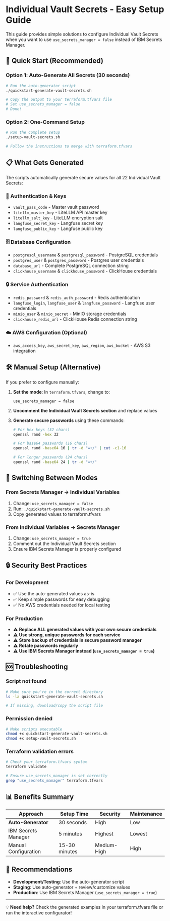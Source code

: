 # Individual Vault Secrets - Easy Setup Guide

This guide provides simple solutions to configure Individual Vault Secrets when you want to use `use_secrets_manager = false` instead of IBM Secrets Manager.

## 🚀 Quick Start (Recommended)

### Option 1: Auto-Generate All Secrets (30 seconds)

```bash
# Run the auto-generator script
./quickstart-generate-vault-secrets.sh

# Copy the output to your terraform.tfvars file
# Set use_secrets_manager = false
# Done!
```

### Option 2: One-Command Setup

```bash
# Run the complete setup
./setup-vault-secrets.sh

# Follow the instructions to merge with terraform.tfvars
```

## 📋 What Gets Generated

The scripts automatically generate secure values for all 22 Individual Vault Secrets:

### 🔐 Authentication & Keys
- `vault_pass_code` - Master vault password
- `litellm_master_key` - LiteLLM API master key
- `litellm_salt_key` - LiteLLM encryption salt
- `langfuse_secret_key` - Langfuse secret key
- `langfuse_public_key` - Langfuse public key

### 🗄️ Database Configuration
- `postgresql_username` & `postgresql_password` - PostgreSQL credentials
- `postgres_user` & `postgres_password` - Postgres user credentials
- `database_url` - Complete PostgreSQL connection string
- `clickhouse_username` & `clickhouse_password` - ClickHouse credentials

### 🔒 Service Authentication
- `redis_password` & `redis_auth_password` - Redis authentication
- `langfuse_login`, `langfuse_user` & `langfuse_password` - Langfuse user credentials
- `minio_user` & `minio_secret` - MinIO storage credentials
- `clickhouse_redis_url` - ClickHouse Redis connection string

### ☁️ AWS Configuration (Optional)
- `aws_access_key`, `aws_secret_key`, `aws_region`, `aws_bucket` - AWS S3 integration

## 🛠️ Manual Setup (Alternative)

If you prefer to configure manually:

1. **Set the mode**: In `terraform.tfvars`, change to:
   ```hcl
   use_secrets_manager = false
   ```

2. **Uncomment the Individual Vault Secrets section** and replace values

3. **Generate secure passwords** using these commands:
   ```bash
   # For hex keys (32 chars)
   openssl rand -hex 32
   
   # For base64 passwords (16 chars)
   openssl rand -base64 16 | tr -d "=+/" | cut -c1-16
   
   # For longer passwords (24 chars)
   openssl rand -base64 24 | tr -d "=+/"
   ```

## 🔄 Switching Between Modes

### From Secrets Manager → Individual Variables
1. Change: `use_secrets_manager = false`
2. Run: `./quickstart-generate-vault-secrets.sh`
3. Copy generated values to terraform.tfvars

### From Individual Variables → Secrets Manager
1. Change: `use_secrets_manager = true`
2. Comment out the Individual Vault Secrets section
3. Ensure IBM Secrets Manager is properly configured

## 🔒 Security Best Practices

### For Development
- ✅ Use the auto-generated values as-is
- ✅ Keep simple passwords for easy debugging
- ✅ No AWS credentials needed for local testing

### For Production
- ⚠️ **Replace ALL generated values with your own secure credentials**
- ⚠️ **Use strong, unique passwords for each service**
- ⚠️ **Store backup of credentials in secure password manager**
- ⚠️ **Rotate passwords regularly**
- ⚠️ **Use IBM Secrets Manager instead (`use_secrets_manager = true`)**

## 🆘 Troubleshooting

### Script not found
```bash
# Make sure you're in the correct directory
ls -la quickstart-generate-vault-secrets.sh

# If missing, download/copy the script file
```

### Permission denied
```bash
# Make scripts executable
chmod +x quickstart-generate-vault-secrets.sh
chmod +x setup-vault-secrets.sh
```

### Terraform validation errors
```bash
# Check your terraform.tfvars syntax
terraform validate

# Ensure use_secrets_manager is set correctly
grep "use_secrets_manager" terraform.tfvars
```

## 📊 Benefits Summary

| Approach | Setup Time | Security | Maintenance |
|----------|------------|----------|-------------|
| **Auto-Generator** | 30 seconds | High | Low |
| IBM Secrets Manager | 5 minutes | Highest | Lowest |
| Manual Configuration | 15-30 minutes | Medium-High | High |

## 🎯 Recommendations

- **Development/Testing**: Use the auto-generator script
- **Staging**: Use auto-generator + review/customize values  
- **Production**: Use IBM Secrets Manager (`use_secrets_manager = true`)

---

💡 **Need help?** Check the generated examples in your terraform.tfvars file or run the interactive configurator!
